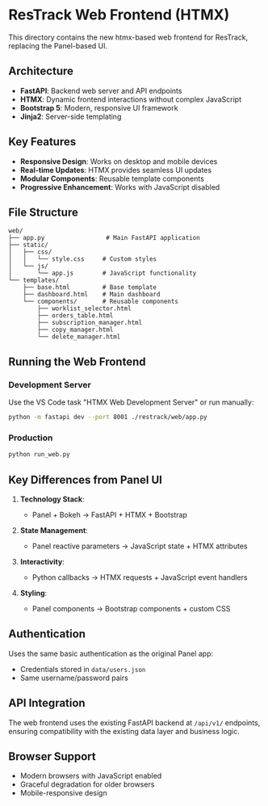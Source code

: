 # ResTrack Web Frontend (HTMX)

This directory contains the new htmx-based web frontend for ResTrack, replacing the Panel-based UI.

## Architecture

- **FastAPI**: Backend web server and API endpoints
- **HTMX**: Dynamic frontend interactions without complex JavaScript
- **Bootstrap 5**: Modern, responsive UI framework
- **Jinja2**: Server-side templating

## Key Features

- **Responsive Design**: Works on desktop and mobile devices
- **Real-time Updates**: HTMX provides seamless UI updates
- **Modular Components**: Reusable template components
- **Progressive Enhancement**: Works with JavaScript disabled

## File Structure

```
web/
├── app.py                 # Main FastAPI application
├── static/
│   ├── css/
│   │   └── style.css     # Custom styles
│   └── js/
│       └── app.js        # JavaScript functionality
└── templates/
    ├── base.html         # Base template
    ├── dashboard.html    # Main dashboard
    └── components/       # Reusable components
        ├── worklist_selector.html
        ├── orders_table.html
        ├── subscription_manager.html
        ├── copy_manager.html
        └── delete_manager.html
```

## Running the Web Frontend

### Development Server

Use the VS Code task "HTMX Web Development Server" or run manually:

```bash
python -m fastapi dev --port 8001 ./restrack/web/app.py
```

### Production

```bash
python run_web.py
```

## Key Differences from Panel UI

1. **Technology Stack**:
   - Panel + Bokeh → FastAPI + HTMX + Bootstrap

2. **State Management**:
   - Panel reactive parameters → JavaScript state + HTMX attributes

3. **Interactivity**:
   - Python callbacks → HTMX requests + JavaScript event handlers

4. **Styling**:
   - Panel components → Bootstrap components + custom CSS

## Authentication

Uses the same basic authentication as the original Panel app:
- Credentials stored in `data/users.json`
- Same username/password pairs

## API Integration

The web frontend uses the existing FastAPI backend at `/api/v1/` endpoints, ensuring compatibility with the existing data layer and business logic.

## Browser Support

- Modern browsers with JavaScript enabled
- Graceful degradation for older browsers
- Mobile-responsive design
